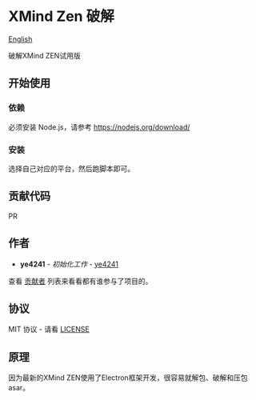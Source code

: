 # XMind Zen 破解

[English](./README.md)

破解XMind ZEN试用版

## 开始使用
### 依赖

必须安装 Node.js，请参考 https://nodejs.org/download/

### 安装

选择自己对应的平台，然后跑脚本即可。

## 贡献代码

PR

## 作者

* **ye4241** - *初始化工作* - [ye4241](https://github.com/ye4241)

查看 [贡献者](https://github.com/ye4241/xmind-zen-crack/contributors) 列表来看看都有谁参与了项目的。

## 协议

MIT 协议 - 请看 [LICENSE](LICENSE)

## 原理

因为最新的XMind ZEN使用了Electron框架开发，很容易就解包、破解和压包asar。
